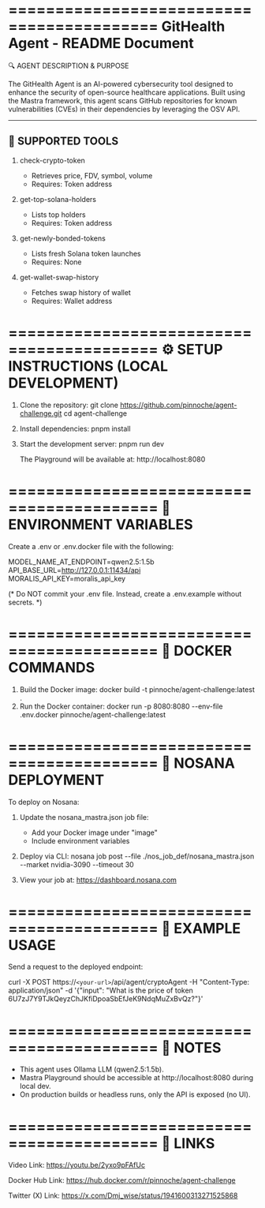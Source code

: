 ==========================================
      GitHealth Agent - README Document
=======================================

🔍 AGENT DESCRIPTION & PURPOSE

The GitHealth Agent is an AI-powered cybersecurity tool designed to enhance the security of open-source healthcare applications. Built using the Mastra framework, this agent scans GitHub repositories for known vulnerabilities (CVEs) in their dependencies by leveraging the OSV API.

---

🧠 SUPPORTED TOOLS
------------------

1. check-crypto-token

   - Retrieves price, FDV, symbol, volume
   - Requires: Token address
2. get-top-solana-holders

   - Lists top holders
   - Requires: Token address
3. get-newly-bonded-tokens

   - Lists fresh Solana token launches
   - Requires: None
4. get-wallet-swap-history

   - Fetches swap history of wallet
   - Requires: Wallet address

==========================================
⚙️ SETUP INSTRUCTIONS (LOCAL DEVELOPMENT)
===========================================

1. Clone the repository:
   git clone https://github.com/pinnoche/agent-challenge.git
   cd agent-challenge
2. Install dependencies:
   pnpm install
3. Start the development server:
   pnpm run dev

   The Playground will be available at:
   http://localhost:8080

==========================================
🔐 ENVIRONMENT VARIABLES
========================

Create a .env or .env.docker file with the following:

MODEL_NAME_AT_ENDPOINT=qwen2.5:1.5b
API_BASE_URL=http://127.0.0.1:11434/api
MORALIS_API_KEY=moralis_api_key

(* Do NOT commit your .env file. Instead, create a .env.example without secrets. *)

==========================================
🐳 DOCKER COMMANDS
==================

1. Build the Docker image:
   docker build -t pinnoche/agent-challenge:latest .
2. Run the Docker container:
   docker run -p 8080:8080 --env-file .env.docker pinnoche/agent-challenge:latest

==========================================
🚀 NOSANA DEPLOYMENT
====================

To deploy on Nosana:

1. Update the nosana_mastra.json job file:

   - Add your Docker image under "image"
   - Include environment variables
2. Deploy via CLI:
   nosana job post --file ./nos_job_def/nosana_mastra.json --market nvidia-3090 --timeout 30
3. View your job at:
   https://dashboard.nosana.com

==========================================
💬 EXAMPLE USAGE
================

Send a request to the deployed endpoint:

curl -X POST https://`<your-url>`/api/agent/cryptoAgent 
  -H "Content-Type: application/json" 
  -d '{"input": "What is the price of token 6U7zJ7Y9TJkQeyzChJKfiDpoaSbEfJeK9NdqMuZxBvQz?"}'

==========================================
📌 NOTES
========

- This agent uses Ollama LLM (qwen2.5:1.5b).
- Mastra Playground should be accessible at http://localhost:8080 during local dev.
- On production builds or headless runs, only the API is exposed (no UI).

==========================================
📌 LINKS
========

Video Link: https://youtu.be/2yxo9pFAfUc

Docker Hub Link: https://hub.docker.com/r/pinnoche/agent-challenge

Twitter (X) Link: https://x.com/Dmj_wise/status/1941600313271525868
